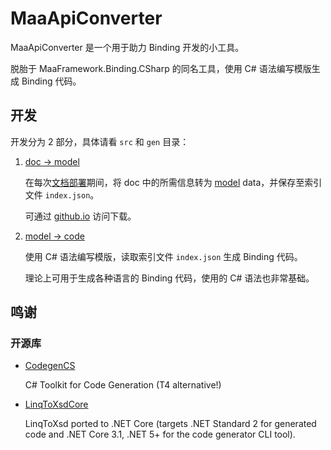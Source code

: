 # MaaApiConverter

MaaApiConverter 是一个用于助力 Binding 开发的小工具。

脱胎于 MaaFramework.Binding.CSharp 的同名工具，使用 C# 语法编写模版生成 Binding 代码。

## 开发

开发分为 2 部分，具体请看 `src` 和 `gen` 目录：

1. [doc -> model](src)

    在每次[文档部署](https://github.com/MaaXYZ/MaaFramework/actions/workflows/doc.yml)期间，将 doc 中的所需信息转为 [model](src/Models/MaaApiDocument.cs) data，并保存至索引文件 `index.json`。
    
    可通过 [github.io](https://maaxyz.github.io/MaaFramework/index.json) 访问下载。

2. [model -> code](gen)

    使用 C# 语法编写模版，读取索引文件 `index.json` 生成 Binding 代码。
    
    理论上可用于生成各种语言的 Binding 代码，使用的 C# 语法也非常基础。

## 鸣谢

### 开源库

- [CodegenCS](https://github.com/Drizin/CodegenCS)

  C# Toolkit for Code Generation (T4 alternative!)

- [LinqToXsdCore](https://github.com/mamift/LinqToXsdCore)

  LinqToXsd ported to .NET Core (targets .NET Standard 2 for generated code and .NET Core 3.1, .NET 5+ for the code generator CLI tool).
